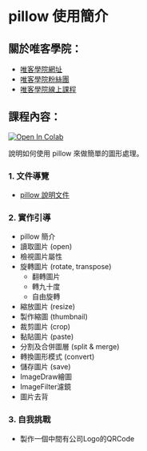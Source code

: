 # pillow 使用簡介

## 關於唯客學院：

* [唯客學院網址](http://www.vcdemy.com)
* [唯客學院粉絲團](https://www.facebook.com/vcdemy/)
* [唯客學院線上課程](https://khpy.teachable.com)

## 課程內容：

[![Open In Colab](https://colab.research.google.com/assets/colab-badge.svg)](https://colab.research.google.com/github/victorgau/khpy_pillow_intro/)

說明如何使用 pillow 來做簡單的圖形處理。

### 1. 文件導覽

* [pillow 說明文件](https://pillow.readthedocs.io/en/stable/)

### 2. 實作引導

* pillow 簡介
* 讀取圖片 (open)
* 檢視圖片屬性
* 旋轉圖片 (rotate, transpose)
  * 翻轉圖片
  * 轉九十度
  * 自由旋轉
* 縮放圖片 (resize)
* 製作縮圖 (thumbnail)
* 裁剪圖片 (crop)
* 黏貼圖片 (paste)
* 分割及合併圖層 (split & merge)
* 轉換圖形模式 (convert)
* 儲存圖片 (save)
* ImageDraw繪圖
* ImageFilter濾鏡
* 圖片去背

### 3. 自我挑戰

* 製作一個中間有公司Logo的QRCode